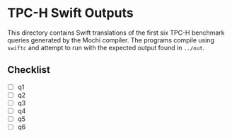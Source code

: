 # TPC-H Swift Outputs

This directory contains Swift translations of the first six TPC-H benchmark queries generated by the Mochi compiler. The programs compile using `swiftc` and attempt to run with the expected output found in `../out`.

## Checklist

- [ ] q1
- [ ] q2
- [ ] q3
- [ ] q4
- [ ] q5
- [ ] q6
